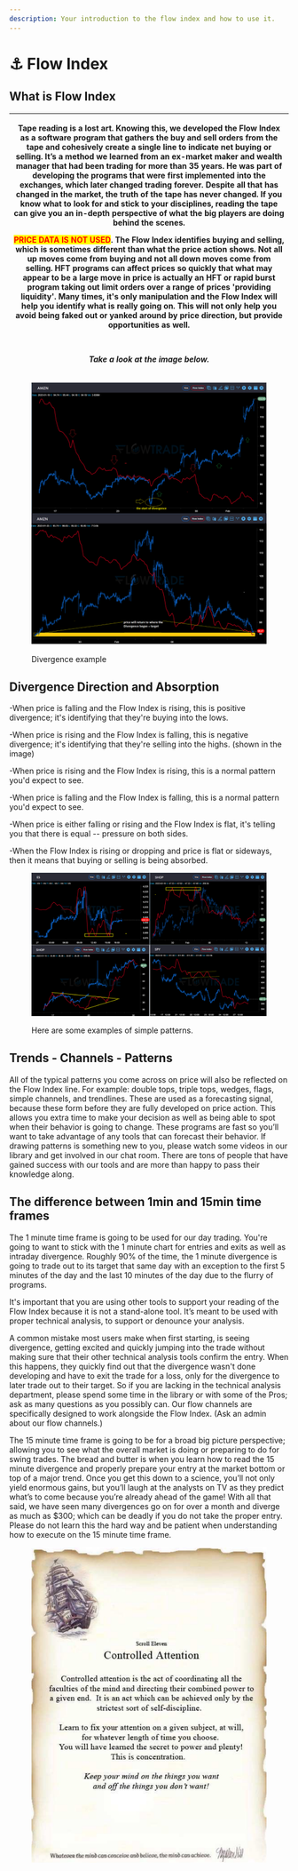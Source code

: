 ```yaml
---
description: Your introduction to the flow index and how to use it.
---
```


# ⚓ Flow Index



## What is Flow Index

| <p>Tape reading is a lost art. Knowing this, we developed the Flow Index as a software program that gathers the buy and sell orders from the tape and cohesively create a single line to indicate net buying or selling. It’s a method we learned from an ex-market maker and wealth manager that had been trading for more than 35 years. He was part of developing the programs that were first implemented into the exchanges, which later changed trading forever.  Despite all that has changed in the market, the truth of the tape has never changed. If you know what to look for and stick to your disciplines, reading the tape can give you an in-depth perspective of what the big players are doing behind the scenes.</p><p></p><p><mark style="color:red;"><strong>PRICE DATA IS NOT USED</strong></mark>. The Flow Index identifies buying and selling, which is sometimes different than what the price action shows. Not all up moves come from buying and not all down moves come from selling.  HFT programs can affect prices so quickly that what may appear to be a large move in price is actually an HFT or rapid burst program taking out limit orders over a range of prices 'providing liquidity'.  Many times, it's only manipulation and the Flow Index will help you identify what is really going on. This will not only help you avoid being faked out or yanked around by price direction, but provide opportunities as well. </p><p><br></p><p><em>Take a look at the image below.</em></p><p></p> |
| ------------------------------------------------------------------------------------------------------------------------------------------------------------------------------------------------------------------------------------------------------------------------------------------------------------------------------------------------------------------------------------------------------------------------------------------------------------------------------------------------------------------------------------------------------------------------------------------------------------------------------------------------------------------------------------------------------------------------------------------------------------------------------------------------------------------------------------------------------------------------------------------------------------------------------------------------------------------------------------------------------------------------------------------------------------------------------------------------------------------------------------------------------------------------------------------------------------------------------------------------------------------------------------------------------------------------------------------------------------------------------------------------------------------------------------------------------------------------------------------------------------------------------------- |

<figure><img src="../.gitbook/assets/6.webp" alt=""><figcaption><p>Divergence example</p></figcaption></figure>

## Divergence Direction and Absorption

\-When price is falling and the Flow Index is rising, this is positive divergence; it's identifying that they're buying into the lows.

\-When price is rising and the Flow Index is falling, this is negative divergence; it's identifying that they're selling into the highs. (shown in the image)

\-When price is rising and the Flow Index is rising, this is a normal pattern you'd expect to see.

\-When price is falling and the Flow Index is falling, this is a normal pattern you'd expect to see.

\-When price is either falling or rising and the Flow Index is flat, it's telling you that there is equal --   pressure on both sides.

\-When the Flow Index is rising or dropping and price is flat or sideways, then it means that buying or selling is being absorbed.



<figure><img src="../.gitbook/assets/7.webp" alt=""><figcaption><p>Here are some examples of simple patterns.</p></figcaption></figure>

## Trends - Channels - Patterns

All of the typical patterns you come across on price will also be reflected on the Flow Index line.  For example: double tops, triple tops, wedges, flags, simple channels, and trendlines.  These are used as a forecasting signal, because these form before they are fully developed on price action. This allows you extra time to make your decision as well as being able to spot when their behavior is going to change. These programs are fast so you’ll want to take advantage of any tools that can forecast their behavior. If drawing patterns is something new to you, please watch some videos in our library and get involved in our chat room. There are tons of people that have gained success with our tools and are more than happy to pass their knowledge along.

## The difference between 1min and 15min time frames

The 1 minute time frame is going to be used for our day trading. You're going to want to stick with the 1 minute chart for entries and exits as well as intraday divergence. Roughly 90% of the time, the 1 minute divergence is going to trade out to its target that same day with an exception to the first 5 minutes of the day and the last 10 minutes of the day due to the flurry of programs.&#x20;

It's important that you are using other tools to support your reading of the Flow Index because it is not a stand-alone tool. It’s meant to be used with proper technical analysis, to support or denounce your analysis.&#x20;

A common mistake most users make when first starting, is seeing divergence, getting excited and quickly jumping into the trade without making sure that their other technical analysis tools confirm the entry. When this happens, they quickly find out that the divergence wasn't done developing and have to exit the trade for a loss, only for the divergence to later trade out to their target. So if you are lacking in the technical analysis department, please spend some time in the library or with some of the Pros; ask as many questions as you possibly can. Our flow channels are specifically designed to work alongside the Flow Index. (Ask an admin about our flow channels.)

The 15 minute time frame is going to be for a broad big picture perspective; allowing you to see what the overall market is doing or preparing to do for swing trades. The bread and butter is when you learn how to read the 15 minute divergence and properly prepare your entry at the market bottom or top of a major trend. Once you get this down to a science, you’ll not only yield enormous gains, but you’ll laugh at the analysts on TV as they predict what’s to come because you’re already ahead of the game! With all that said, we have seen many divergences go on for over a month and diverge as much as $300; which can be deadly if you do not take the proper entry. Please do not learn this the hard way and be patient when understanding how to execute on the 15 minute time frame.

<figure><img src="../.gitbook/assets/8.webp" alt=""><figcaption></figcaption></figure>
